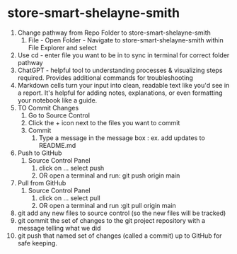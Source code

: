 # store-smart-shelayne-smith

1. Change pathway from Repo Folder to store-smart-shelayne-smith
   1. File - Open Folder - Navigate to store-smart-shelayne-smith within File Explorer and select
2. Use cd - enter file you want to be in to sync in terminal for correct folder pathway
3. ChatGPT - helpful tool to understanding processes & visualizing steps required.  Provides additional commands for troubleshooting
4. Markdown cells turn your input into clean, readable text like you'd see in a report.  It's helpful for adding notes, explanations, or even formatting your notebook like a guide.
5. TO Commit Changes
   1. Go to Source Control
   2. Click the + icon next to the files you want to commit
   3. Commit
      1. Type a message in the message box : ex. add updates to README.md
6. Push to GitHub
   1. Source Control Panel
      1. click on ... select push
      2. OR open a terminal and run: git push origin main
7. Pull from GitHub
   1. Source Control Panel 
      1. click on ... select pull
      2. OR open a terminal and run :git pull origin main
8. git add any new files to source control (so the new files will be tracked)
9.  git commit the set of changes to the git project repository with a message telling what we did
10. git push that named set of changes (called a commit) up to GitHub for safe keeping.